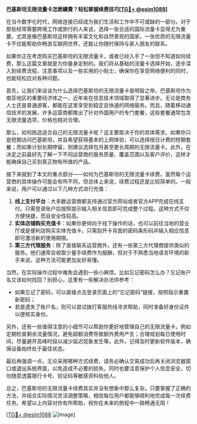 **巴基斯坦无限流量卡怎麽續費？轻松掌握续费技巧[[TG💪+ @esim1088](https://t.me/s/esim1088)]**

在当今数字化时代，网络连接已经成为我们生活和工作中不可或缺的一部分。对于那些经常需要跨境工作或旅行的人来说，选择一张合适的国际流量卡显得尤为重要。尤其是像巴基斯坦这样拥有丰富文化和自然景观的国家，一张优质的无限流量卡不仅能帮助你畅游互联网世界，还能让你随时保持与家人朋友的联系。

如果你正在考虑购买巴基斯坦的无限流量卡，或者已经入手了一张但不知道如何续费，那么这篇文章就是为你量身定制的。我们将从基础的流量卡选择开始，逐步深入到续费流程、注意事项以及一些实用的小贴士，确保你在享受网络便利的同时，也能轻松应对各种问题。

首先，让我们来谈谈为什么选择巴基斯坦的无限流量卡是明智之举。巴基斯坦作为南亚地区的重要经济体之一，近年来在信息技术领域取得了显著进步。无论是商务人士还是普通游客，都能在这里享受到稳定且快速的网络服务。而且，随着移动通信技术的发展，许多运营商都推出了针对外国用户的专门套餐，这些套餐通常包含无限流量选项，价格也相对合理。

那么，如何挑选适合自己的无限流量卡呢？这主要取决于你的具体需求。如果你只是短期访问巴基斯坦，并且希望获得基本的上网体验，可以选择按日计费的短期套餐；而如果计划长期停留，则建议选择包月甚至更长周期的无限流量卡。此外，在决定之前最好先了解一下不同运营商的服务质量、覆盖范围以及客户评价，这样才能确保自己买到真正物有所值的产品。

接下来就到了本文的重点部分——如何为巴基斯坦的无限流量卡续费。虽然每个运营商的具体操作可能会有所不同，但总体上来说，续费过程还是比较简单的。一般来说，用户可以通过以下几种方式进行充值：

1. **线上支付平台**：大多数运营商都支持通过官方网站或者官方APP完成在线支付。只需登录账户后按照提示输入相关信息即可完成整个过程。这种方式不仅方便快捷，而且安全性较高。
2. **实体店铺购买充值卡**：如果你更倾向于线下操作的话，也可以前往当地的营业厅或是便利店购买实体充值卡。只需刮开卡背面的密码条形码并输入相应信息即可激活新的使用期限。
3. **第三方代理服务**：除了直接联系运营商外，还有一些第三方代理商提供类似的服务。他们通常会收取少量手续费作为报酬，但对于不熟悉当地语言环境的新手来说，这种方法可能更加友好易懂。

当然，在实际操作过程中难免会遇到一些小麻烦。比如忘记密码怎么办？忘记账户名又该如何找回？别担心，这里有一些解决办法供参考：
- 如果忘记了密码，可以直接点击登录页面上的“忘记密码”链接，按照指示重置新密码；
- 若是遗失了账户名，则可以尝试拨打客服热线寻求帮助，同时准备好身份证件以便核实身份。

另外，还有一些值得注意的小细节可以帮助你更好地管理自己的无限流量卡。例如定期检查剩余流量情况，避免超额消费导致额外费用产生；合理规划每日使用时间，尽量避开高峰时段以减少延迟现象发生等。此外，记得及时更新软件版本，确保设备始终处于最佳状态。

最后再强调一点，无论采用哪种方式续费，请务必确认交易成功后再关闭浏览器窗口或退出系统界面，以免造成不必要的损失。同时也要注意保护个人信息安全，切勿随意透露银行卡号、验证码等敏感资料给他人。

总之，巴基斯坦的无限流量卡续费其实并没有想象中那么复杂。只要掌握了正确的方法，并结合实际情况灵活调整策略，相信每位用户都能够顺利地完成每一次续费任务。希望以上内容对你有所帮助，祝你在未来的旅程中一路畅通无阻！

[[TG💪+ @esim1088](https://t.me/s/esim1088) ![Image](https://i.postimg.cc/4NQfJmqS/Snipaste-2025-05-13-00-14-12.png)]